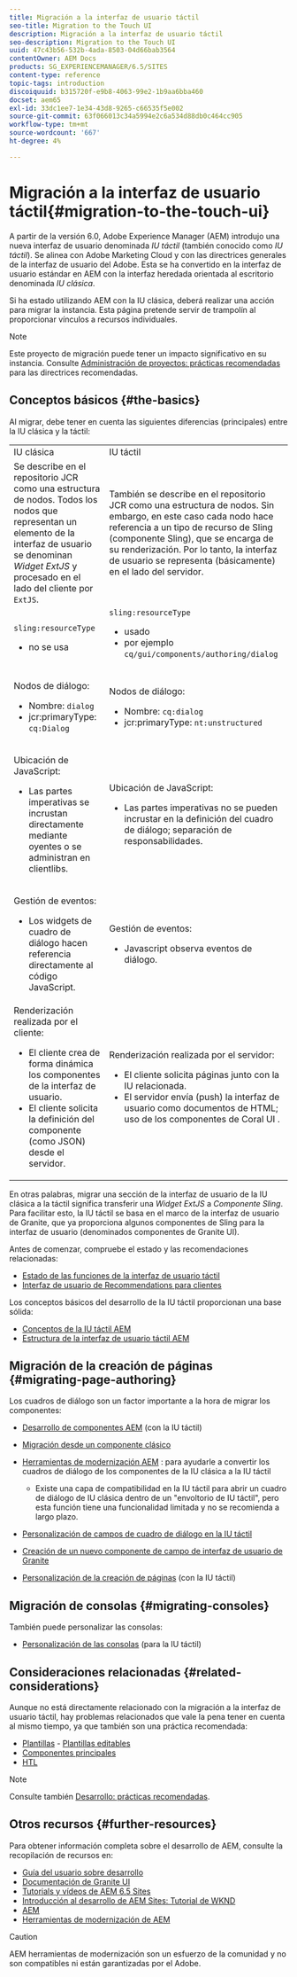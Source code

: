 ```yaml
---
title: Migración a la interfaz de usuario táctil
seo-title: Migration to the Touch UI
description: Migración a la interfaz de usuario táctil
seo-description: Migration to the Touch UI
uuid: 47c43b56-532b-4ada-8503-04d66bab3564
contentOwner: AEM Docs
products: SG_EXPERIENCEMANAGER/6.5/SITES
content-type: reference
topic-tags: introduction
discoiquuid: b315720f-e9b8-4063-99e2-1b9aa6bba460
docset: aem65
exl-id: 33dc1ee7-1e34-43d8-9265-c66535f5e002
source-git-commit: 63f066013c34a5994e2c6a534d88db0c464cc905
workflow-type: tm+mt
source-wordcount: '667'
ht-degree: 4%

---
```


# Migración a la interfaz de usuario táctil{#migration-to-the-touch-ui}

A partir de la versión 6.0, Adobe Experience Manager (AEM) introdujo una nueva interfaz de usuario denominada *IU táctil* (también conocido como *IU táctil*). Se alinea con Adobe Marketing Cloud y con las directrices generales de la interfaz de usuario del Adobe. Esta se ha convertido en la interfaz de usuario estándar en AEM con la interfaz heredada orientada al escritorio denominada *IU clásica*.

Si ha estado utilizando AEM con la IU clásica, deberá realizar una acción para migrar la instancia. Esta página pretende servir de trampolín al proporcionar vínculos a recursos individuales.

>[!NOTE]
>
>Este proyecto de migración puede tener un impacto significativo en su instancia. Consulte [Administración de proyectos: prácticas recomendadas](/help/managing/best-practices.md) para las directrices recomendadas.

## Conceptos básicos {#the-basics}

Al migrar, debe tener en cuenta las siguientes diferencias (principales) entre la IU clásica y la táctil:

<table>
 <tbody>
  <tr>
   <td>IU clásica</td>
   <td>IU táctil</td>
  </tr>
  <tr>
   <td>Se describe en el repositorio JCR como una estructura de nodos. Todos los nodos que representan un elemento de la interfaz de usuario se denominan <em>Widget ExtJS</em> y procesado en el lado del cliente por <code>ExtJS</code>.</td>
   <td>También se describe en el repositorio JCR como una estructura de nodos. Sin embargo, en este caso cada nodo hace referencia a un tipo de recurso de Sling (componente Sling), que se encarga de su renderización. Por lo tanto, la interfaz de usuario se representa (básicamente) en el lado del servidor.</td>
  </tr>
  <tr>
   <td><p><code>sling:resourceType</code></p>
    <ul>
     <li>no se usa</li>
    </ul> </td>
   <td><code>sling:resourceType</code>
    <ul>
     <li>usado</li>
     <li>por ejemplo<br /> <code>cq/gui/components/authoring/dialog</code><br /> </li>
    </ul> </td>
  </tr>
  <tr>
   <td><p>Nodos de diálogo:</p>
    <ul>
     <li>Nombre: <code>dialog</code></li>
     <li>jcr:primaryType: <code>cq:Dialog</code></li>
    </ul> </td>
   <td><p>Nodos de diálogo:</p>
    <ul>
     <li>Nombre: <code>cq:dialog</code></li>
     <li>jcr:primaryType: <code>nt:unstructured</code></li>
    </ul> </td>
  </tr>
  <tr>
   <td><p>Ubicación de JavaScript:</p>
    <ul>
     <li>Las partes imperativas se incrustan directamente mediante oyentes o se administran en clientlibs.</li>
    </ul> </td>
   <td><p>Ubicación de JavaScript:</p>
    <ul>
     <li>Las partes imperativas no se pueden incrustar en la definición del cuadro de diálogo; separación de responsabilidades.</li>
    </ul> </td>
  </tr>
  <tr>
   <td><p>Gestión de eventos:</p>
    <ul>
     <li>Los widgets de cuadro de diálogo hacen referencia directamente al código JavaScript.</li>
    </ul> </td>
   <td><p>Gestión de eventos:</p>
    <ul>
     <li>Javascript observa eventos de diálogo.</li>
    </ul> </td>
  </tr>
  <tr>
   <td>Renderización realizada por el cliente:
    <ul>
     <li>El cliente crea de forma dinámica los componentes de la interfaz de usuario.</li>
     <li>El cliente solicita la definición del componente (como JSON) desde el servidor.</li>
    </ul> </td>
   <td>Renderización realizada por el servidor:
    <ul>
     <li>El cliente solicita páginas junto con la IU relacionada.</li>
     <li>El servidor envía (push) la interfaz de usuario como documentos de HTML; uso de los componentes de Coral UI .<br /> </li>
    </ul> </td>
  </tr>
 </tbody>
</table>

En otras palabras, migrar una sección de la interfaz de usuario de la IU clásica a la táctil significa transferir una *Widget ExtJS* a *Componente Sling*. Para facilitar esto, la IU táctil se basa en el marco de la interfaz de usuario de Granite, que ya proporciona algunos componentes de Sling para la interfaz de usuario (denominados componentes de Granite UI).

Antes de comenzar, compruebe el estado y las recomendaciones relacionadas:

* [Estado de las funciones de la interfaz de usuario táctil](/help/release-notes/touch-ui-features-status.md)
* [Interfaz de usuario de Recommendations para clientes](/help/sites-deploying/ui-recommendations.md)

Los conceptos básicos del desarrollo de la IU táctil proporcionan una base sólida:

* [Conceptos de la IU táctil AEM](/help/sites-developing/touch-ui-concepts.md)
* [Estructura de la interfaz de usuario táctil AEM](/help/sites-developing/touch-ui-structure.md)

## Migración de la creación de páginas {#migrating-page-authoring}

Los cuadros de diálogo son un factor importante a la hora de migrar los componentes:

* [Desarrollo de componentes AEM](/help/sites-developing/developing-components.md) (con la IU táctil)
* [Migración desde un componente clásico](/help/sites-developing/developing-components.md#migrating-from-a-classic-component)
* [Herramientas de modernización AEM](/help/sites-developing/modernization-tools.md) : para ayudarle a convertir los cuadros de diálogo de los componentes de la IU clásica a la IU táctil

   * Existe una capa de compatibilidad en la IU táctil para abrir un cuadro de diálogo de IU clásica dentro de un &quot;envoltorio de IU táctil&quot;, pero esta función tiene una funcionalidad limitada y no se recomienda a largo plazo.

* [Personalización de campos de cuadro de diálogo en la IU táctil](https://helpx.adobe.com/experience-manager/kt/eseminars/gems/aem-customizing-dialog-fields-in-touch-ui.html)
* [Creación de un nuevo componente de campo de interfaz de usuario de Granite](/help/sites-developing/granite-ui-component.md)
* [Personalización de la creación de páginas](/help/sites-developing/customizing-page-authoring-touch.md) (con la IU táctil)

## Migración de consolas {#migrating-consoles}

También puede personalizar las consolas:

* [Personalización de las consolas](/help/sites-developing/customizing-consoles-touch.md) (para la IU táctil)

## Consideraciones relacionadas {#related-considerations}

Aunque no está directamente relacionado con la migración a la interfaz de usuario táctil, hay problemas relacionados que vale la pena tener en cuenta al mismo tiempo, ya que también son una práctica recomendada:

* [Plantillas](/help/sites-developing/templates.md) - [Plantillas editables](/help/sites-developing/page-templates-editable.md)
* [Componentes principales](https://experienceleague.adobe.com/docs/experience-manager-core-components/using/introduction.html?lang=es)
* [HTL](https://experienceleague.adobe.com/docs/experience-manager-htl/content/overview.html)

>[!NOTE]
>
>Consulte también [Desarrollo: prácticas recomendadas](/help/sites-developing/best-practices.md).

## Otros recursos {#further-resources}

Para obtener información completa sobre el desarrollo de AEM, consulte la recopilación de recursos en:

* [Guía del usuario sobre desarrollo](/help/sites-developing/home.md)
* [Documentación de Granite UI](https://helpx.adobe.com/experience-manager/6-5/sites/developing/using/reference-materials/granite-ui/api/jcr_root/libs/granite/ui/index.html)
* [Tutorials y vídeos de AEM 6.5 Sites](https://experienceleague.adobe.com/docs/experience-manager-learn/sites/overview.html)
* [Introducción al desarrollo de AEM Sites: Tutorial de WKND](/help/sites-developing/getting-started.md)
* [AEM](https://helpx.adobe.com/experience-manager/kt/eseminars/gems/aem-index.html)
* [Herramientas de modernización de AEM](https://opensource.adobe.com/aem-modernize-tools/)

>[!CAUTION]
>
>AEM herramientas de modernización son un esfuerzo de la comunidad y no son compatibles ni están garantizadas por el Adobe.
